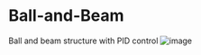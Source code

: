 # Ball-and-Beam
Ball and beam structure with PID control
![image](https://user-images.githubusercontent.com/71591521/178140889-540e89ee-e2bf-4aec-a3ba-fa3a9c870df3.png)
